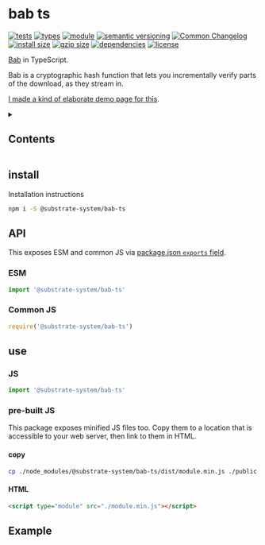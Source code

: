 # bab ts
[![tests](https://img.shields.io/github/actions/workflow/status/substrate-system/bab-ts/nodejs.yml?style=flat-square)](https://github.com/substrate-system/package/actions/workflows/nodejs.yml)
[![types](https://img.shields.io/npm/types/@substrate-system/icons?style=flat-square)](README.md)
[![module](https://img.shields.io/badge/module-ESM%2FCJS-blue?style=flat-square)](README.md)
[![semantic versioning](https://img.shields.io/badge/semver-2.0.0-blue?logo=semver&style=flat-square)](https://semver.org/)
[![Common Changelog](https://nichoth.github.io/badge/common-changelog.svg)](./CHANGELOG.md)
[![install size](https://flat.badgen.net/packagephobia/install/@substrate-system/bab-ts)](https://packagephobia.com/result?p=@substrate-system/bab-ts)
[![gzip size](https://img.shields.io/bundlephobia/minzip/@substrate-system/bab-ts?style=flat-square)](https://bundlephobia.com/@substrate-system/name/package/bab-ts)
[![dependencies](https://img.shields.io/badge/dependencies-zero-brightgreen.svg?style=flat-square)](package.json)
[![license](https://img.shields.io/badge/license-Big_Time-blue?style=flat-square)](LICENSE)


[Bab](https://worm-blossom.github.io/bab/) in TypeScript.

Bab is a cryptographic hash function that lets you incrementally verify parts
of the download, as they stream in.

[I made a kind of elaborate demo page for this](https://substrate-system.github.io/bab-ts/).

<details><summary><h2>Contents</h2></summary>

<!-- toc -->

- [install](#install)
- [API](#api)
  * [ESM](#esm)
  * [Common JS](#common-js)
- [use](#use)
  * [JS](#js)
  * [pre-built JS](#pre-built-js)

<!-- tocstop -->

</details>

## install

Installation instructions

```sh
npm i -S @substrate-system/bab-ts
```

## API

This exposes ESM and common JS via [package.json `exports` field](https://nodejs.org/api/packages.html#exports).

### ESM
```js
import '@substrate-system/bab-ts'
```

### Common JS
```js
require('@substrate-system/bab-ts')
```

## use

### JS
```js
import '@substrate-system/bab-ts'
```

### pre-built JS
This package exposes minified JS files too. Copy them to a location that is
accessible to your web server, then link to them in HTML.

#### copy
```sh
cp ./node_modules/@substrate-system/bab-ts/dist/module.min.js ./public
```

#### HTML
```html
<script type="module" src="./module.min.js"></script>
```

## Example

```ts
```
